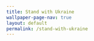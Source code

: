 ```yaml
---
title: Stand with Ukraine
wallpaper-page-nav: true
layout: default
permalink: /stand-with-ukraine
---
```

